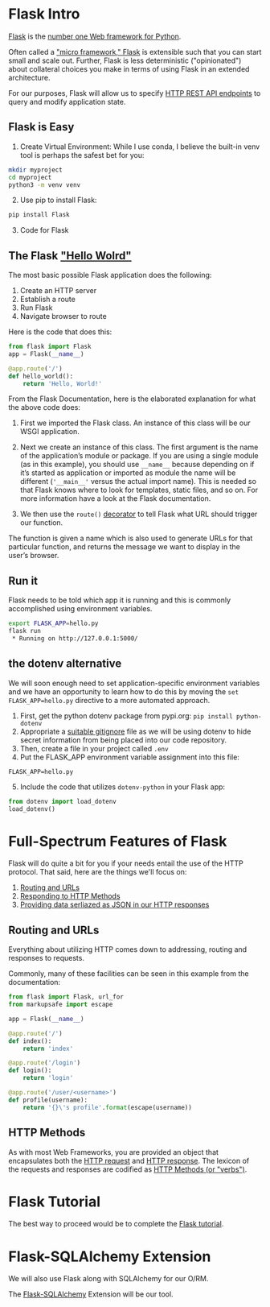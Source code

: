 # Flask Intro

[Flask](https://flask.palletsprojects.com/en/1.1.x/) is the [number one Web framework for Python](https://www.jetbrains.com/lp/python-developers-survey-2020/).

Often called a ["micro framework," Flask](https://flask.palletsprojects.com/en/1.1.x/foreword/#what-does-micro-mean) is extensible such that you can start small and scale out.  Further, Flask is less deterministic ("opinionated") about collateral choices you make in terms of using Flask in an extended architecture.

For our purposes, Flask will allow us to specify [HTTP REST API endpoints](https://en.wikipedia.org/wiki/Representational_state_transfer) to query and modify application state.

## Flask is Easy

1. Create Virtual Environment: While I use conda, I believe the built-in venv tool is perhaps the safest bet for you: 
``` bash
mkdir myproject
cd myproject
python3 -m venv venv
```
2. Use pip to install Flask:
``` bash
pip install Flask
```
3. Code for Flask

## The Flask ["Hello Wolrd"](https://en.wikipedia.org/wiki/%22Hello,_World!%22_program)

The most basic possible Flask application does the following:
1. Create an HTTP server
2. Establish a route
3. Run Flask
4. Navigate browser to route

Here is the code that does this:
```python
from flask import Flask
app = Flask(__name__)

@app.route('/')
def hello_world():
    return 'Hello, World!'
```

From the Flask Documentation, here is the elaborated explanation for what the above code does:

1. First we imported the Flask class. An instance of this class will be our WSGI application.

2. Next we create an instance of this class. The first argument is the name of the application’s module or package. If you are using a single module (as in this example), you should use `__name__` because depending on if it’s started as application or imported as module the name will be different (`'__main__'` versus the actual import name). This is needed so that Flask knows where to look for templates, static files, and so on. For more information have a look at the Flask documentation.

3. We then use the `route()` [decorator](https://pythonbasics.org/decorators/) to tell Flask what URL should trigger our function.

The function is given a name which is also used to generate URLs for that particular function, and returns the message we want to display in the user’s browser.

## Run it

Flask needs to be told which app it is running and this is commonly accomplished using environment variables.

```bash
export FLASK_APP=hello.py
flask run
 * Running on http://127.0.0.1:5000/
```

## the dotenv alternative

We will soon enough need to set application-specific environment variables and we have an opportunity to learn how to do this by moving the `set FLASK_APP=hello.py` directive to a more automated approach.

1. First, get the python dotenv package from pypi.org: `pip install python-dotenv`
2. Appropriate a [suitable gitignore](https://github.com/github/gitignore/blob/master/Python.gitignore) file as we will be using dotenv to hide secret information from being placed into our code repository.
3. Then, create a file in your project called `.env`
4. Put the FLASK_APP environment variable assignment into this file:
```
FLASK_APP=hello.py
```
5. Include the code that utilizes `dotenv-python` in your Flask app:
```python
from dotenv import load_dotenv
load_dotenv()
```

# Full-Spectrum Features of Flask

Flask will do quite a bit for you if your needs entail the use of the HTTP protocol.  That said, here are the things we'll focus on:

1. [Routing and URLs](https://flask.palletsprojects.com/en/1.1.x/quickstart/#routing)
2. [Responding to HTTP Methods](https://flask.palletsprojects.com/en/1.1.x/quickstart/#http-methods)
3. [Providing data serliazed as JSON in our HTTP responses](https://flask.palletsprojects.com/en/1.1.x/quickstart/#about-responses)

## Routing and URLs

Everything about utilizing HTTP comes down to addressing, routing and responses to requests.

Commonly, many of these facilities can be seen in this example from the documentation:

```python
from flask import Flask, url_for
from markupsafe import escape

app = Flask(__name__)

@app.route('/')
def index():
    return 'index'

@app.route('/login')
def login():
    return 'login'

@app.route('/user/<username>')
def profile(username):
    return '{}\'s profile'.format(escape(username))
```

## HTTP Methods

As with most Web Frameworks, you are provided an object that encapsulates both the [HTTP request](https://flask.palletsprojects.com/en/1.1.x/quickstart/#the-request-object) and [HTTP response](https://flask.palletsprojects.com/en/1.1.x/quickstart/#about-responses).  The lexicon of the requests and responses are codified as [HTTP Methods (or "verbs")](https://flask.palletsprojects.com/en/1.1.x/quickstart/#http-methods).

# Flask Tutorial

The best way to proceed would be to complete the [Flask tutorial](https://flask.palletsprojects.com/en/1.1.x/tutorial/).

# Flask-SQLAlchemy Extension

We will also use Flask along with SQLAlchemy for our O/RM.

The [Flask-SQLAlchemy](https://flask-sqlalchemy.palletsprojects.com/en/2.x/) Extension will be our tool.
